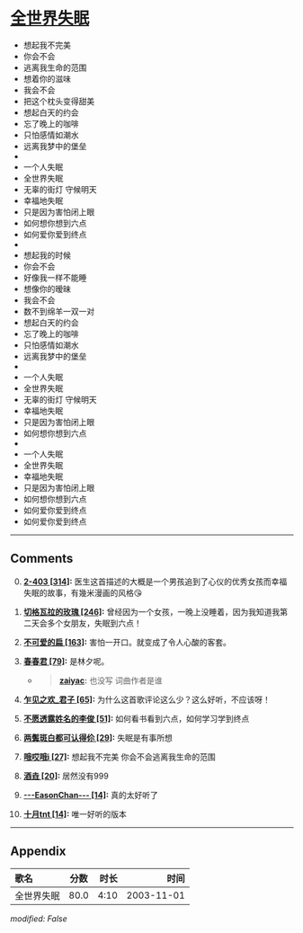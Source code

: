 # [全世界失眠](https://music.163.com/song?id=66651)

* 想起我不完美
* 你会不会
* 逃离我生命的范围
* 想着你的滋味
* 我会不会
* 把这个枕头变得甜美
* 想起白天的约会
* 忘了晚上的咖啡
* 只怕感情如潮水
* 远离我梦中的堡垒
* 
* 一个人失眠
* 全世界失眠
* 无辜的街灯 守候明天
* 幸福地失眠
* 只是因为害怕闭上眼
* 如何想你想到六点
* 如何爱你爱到终点
* 
* 想起我的时候
* 你会不会
* 好像我一样不能睡
* 想像你的暧昧
* 我会不会
* 数不到绵羊一双一对
* 想起白天的约会
* 忘了晚上的咖啡
* 只怕感情如潮水
* 远离我梦中的堡垒
* 
* 一个人失眠
* 全世界失眠
* 无辜的街灯 守候明天
* 幸福地失眠
* 只是因为害怕闭上眼
* 如何想你想到六点
* 
* 一个人失眠
* 全世界失眠
* 幸福地失眠
* 只是因为害怕闭上眼
* 如何想你想到六点
* 如何爱你爱到终点
* 如何爱你爱到终点


---

## Comments
0. **[2-403 \[314\]](https://music.163.com/#/user/home?id=3581604):** 医生这首描述的大概是一个男孩追到了心仪的优秀女孩而幸福失眠的故事，有幾米漫画的风格😘

1. **[切格瓦拉的玫瑰 \[246\]](https://music.163.com/#/user/home?id=31091352):** 曾经因为一个女孩，一晚上没睡着，因为我知道我第二天会多个女朋友，失眠到六点！

2. **[不可爱的扁 \[163\]](https://music.163.com/#/user/home?id=38250855):** 害怕一开口。就变成了令人心酸的客套。

3. **[春春君 \[79\]](https://music.163.com/#/user/home?id=29892172):** 是林夕呢。
	* > **[zaiyac](https://music.163.com/#/user/home?id=123532109):** 也没写 词曲作者是谁

4. **[乍见之欢_君子 \[65\]](https://music.163.com/#/user/home?id=443076538):** 为什么这首歌评论这么少？这么好听，不应该呀！

5. **[不愿透露姓名的李俊 \[51\]](https://music.163.com/#/user/home?id=347374852):** 如何看书看到六点，如何学习学到终点

6. **[两鬓斑白都可认得伱 \[29\]](https://music.163.com/#/user/home?id=344912994):** 失眠是有事所想

7. **[哦哎哦i \[27\]](https://music.163.com/#/user/home?id=113910980):** 想起我不完美 你会不会逃离我生命的范围

8. **[酒垚 \[20\]](https://music.163.com/#/user/home?id=310502976):** 居然没有999

9. **[---EasonChan--- \[14\]](https://music.163.com/#/user/home?id=290650893):** 真的太好听了

10. **[十月tnt \[14\]](https://music.163.com/#/user/home?id=415208367):** 唯一好听的版本



---

## Appendix

|歌名|分数|时长|时间|
|:---|:---:|---:|---:|
|全世界失眠|80.0|4:10|2003-11-01

*modified: False*